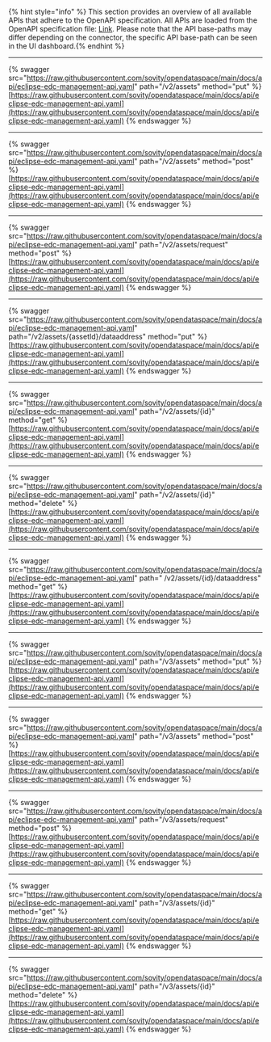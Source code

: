 {% hint style="info" %} This section provides an overview of all available APIs that adhere to the OpenAPI specification. All APIs are loaded from the OpenAPI specification file: <a href="https://raw.githubusercontent.com/sovity/opendataspace/main/docs/api/eclipse-edc-management-api.yaml">Link</a>. Please note that the API base-paths may differ depending on the connector, the specific API base-path can be seen in the UI dashboard.{% endhint %}

---------------------------------------

{% swagger src="https://raw.githubusercontent.com/sovity/opendataspace/main/docs/api/eclipse-edc-management-api.yaml" path="/v2/assets" method="put" %}
[https://raw.githubusercontent.com/sovity/opendataspace/main/docs/api/eclipse-edc-management-api.yaml](https://raw.githubusercontent.com/sovity/opendataspace/main/docs/api/eclipse-edc-management-api.yaml)
{% endswagger %}

---------------------------------------

{% swagger src="https://raw.githubusercontent.com/sovity/opendataspace/main/docs/api/eclipse-edc-management-api.yaml" path="/v2/assets" method="post" %}
[https://raw.githubusercontent.com/sovity/opendataspace/main/docs/api/eclipse-edc-management-api.yaml](https://raw.githubusercontent.com/sovity/opendataspace/main/docs/api/eclipse-edc-management-api.yaml)
{% endswagger %}

---------------------------------------

{% swagger src="https://raw.githubusercontent.com/sovity/opendataspace/main/docs/api/eclipse-edc-management-api.yaml" path="/v2/assets/request" method="post" %}
[https://raw.githubusercontent.com/sovity/opendataspace/main/docs/api/eclipse-edc-management-api.yaml](https://raw.githubusercontent.com/sovity/opendataspace/main/docs/api/eclipse-edc-management-api.yaml)
{% endswagger %}

---------------------------------------

{% swagger src="https://raw.githubusercontent.com/sovity/opendataspace/main/docs/api/eclipse-edc-management-api.yaml" path="/v2/assets/{assetId}/dataaddress" method="put" %}
[https://raw.githubusercontent.com/sovity/opendataspace/main/docs/api/eclipse-edc-management-api.yaml](https://raw.githubusercontent.com/sovity/opendataspace/main/docs/api/eclipse-edc-management-api.yaml)
{% endswagger %}

---------------------------------------

{% swagger src="https://raw.githubusercontent.com/sovity/opendataspace/main/docs/api/eclipse-edc-management-api.yaml" path="/v2/assets/{id}" method="get" %}
[https://raw.githubusercontent.com/sovity/opendataspace/main/docs/api/eclipse-edc-management-api.yaml](https://raw.githubusercontent.com/sovity/opendataspace/main/docs/api/eclipse-edc-management-api.yaml)
{% endswagger %}

---------------------------------------

{% swagger src="https://raw.githubusercontent.com/sovity/opendataspace/main/docs/api/eclipse-edc-management-api.yaml" path="/v2/assets/{id}" method="delete" %}
[https://raw.githubusercontent.com/sovity/opendataspace/main/docs/api/eclipse-edc-management-api.yaml](https://raw.githubusercontent.com/sovity/opendataspace/main/docs/api/eclipse-edc-management-api.yaml)
{% endswagger %}

---------------------------------------

{% swagger src="https://raw.githubusercontent.com/sovity/opendataspace/main/docs/api/eclipse-edc-management-api.yaml" path=" /v2/assets/{id}/dataaddress" method="get" %}
[https://raw.githubusercontent.com/sovity/opendataspace/main/docs/api/eclipse-edc-management-api.yaml](https://raw.githubusercontent.com/sovity/opendataspace/main/docs/api/eclipse-edc-management-api.yaml)
{% endswagger %}

---------------------------------------

{% swagger src="https://raw.githubusercontent.com/sovity/opendataspace/main/docs/api/eclipse-edc-management-api.yaml" path="/v3/assets" method="put" %}
[https://raw.githubusercontent.com/sovity/opendataspace/main/docs/api/eclipse-edc-management-api.yaml](https://raw.githubusercontent.com/sovity/opendataspace/main/docs/api/eclipse-edc-management-api.yaml)
{% endswagger %}

---------------------------------------

{% swagger src="https://raw.githubusercontent.com/sovity/opendataspace/main/docs/api/eclipse-edc-management-api.yaml" path="/v3/assets" method="post" %}
[https://raw.githubusercontent.com/sovity/opendataspace/main/docs/api/eclipse-edc-management-api.yaml](https://raw.githubusercontent.com/sovity/opendataspace/main/docs/api/eclipse-edc-management-api.yaml)
{% endswagger %}

---------------------------------------

{% swagger src="https://raw.githubusercontent.com/sovity/opendataspace/main/docs/api/eclipse-edc-management-api.yaml" path="/v3/assets/request" method="post" %}
[https://raw.githubusercontent.com/sovity/opendataspace/main/docs/api/eclipse-edc-management-api.yaml](https://raw.githubusercontent.com/sovity/opendataspace/main/docs/api/eclipse-edc-management-api.yaml)
{% endswagger %}

---------------------------------------

{% swagger src="https://raw.githubusercontent.com/sovity/opendataspace/main/docs/api/eclipse-edc-management-api.yaml" path="/v3/assets/{id}" method="get" %}
[https://raw.githubusercontent.com/sovity/opendataspace/main/docs/api/eclipse-edc-management-api.yaml](https://raw.githubusercontent.com/sovity/opendataspace/main/docs/api/eclipse-edc-management-api.yaml)
{% endswagger %}

---------------------------------------

{% swagger src="https://raw.githubusercontent.com/sovity/opendataspace/main/docs/api/eclipse-edc-management-api.yaml" path="/v3/assets/{id}" method="delete" %}
[https://raw.githubusercontent.com/sovity/opendataspace/main/docs/api/eclipse-edc-management-api.yaml](https://raw.githubusercontent.com/sovity/opendataspace/main/docs/api/eclipse-edc-management-api.yaml)
{% endswagger %}




